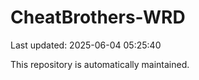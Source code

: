 # CheatBrothers-WRD

Last updated: 2025-06-04 05:25:40

This repository is automatically maintained.
